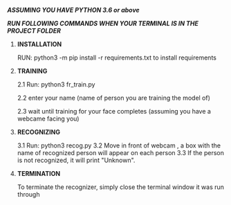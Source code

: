 
***ASSUMING YOU HAVE PYTHON 3.6 or above***

***RUN FOLLOWING COMMANDS WHEN YOUR TERMINAL IS IN THE PROJECT FOLDER***

1. **INSTALLATION**

    RUN: python3 -m pip install -r requirements.txt to install requirements

2. **TRAINING**

    2.1 Run: python3 fr_train.py

    2.2 enter your name (name of person you are training the model of)
    
    2.3 wait until training for your face completes (assuming you have a webcame facing you) 

3. **RECOGNIZING**

    3.1 Run: python3 recog.py
    3.2 Move in front of webcam , a box with the name of recognized person will appear on each person
    3.3 If the person is not recognized, it will print "Unknown".
    
4.  **TERMINATION**
 
    To terminate the recognizer, simply close the terminal window it was run through
